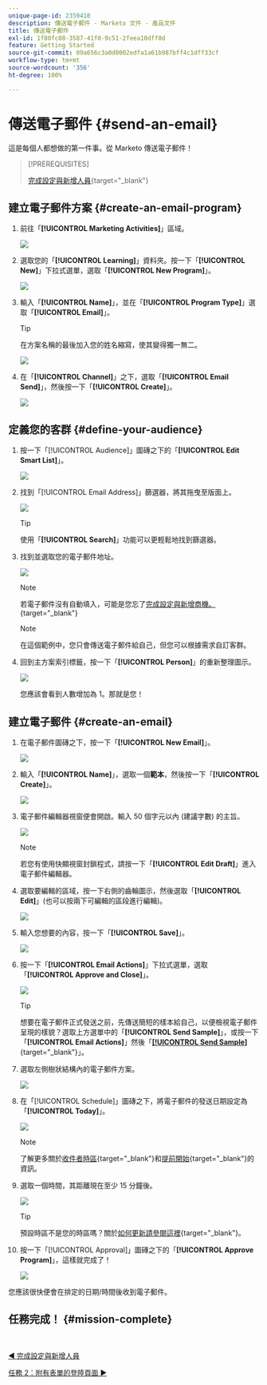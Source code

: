 ```yaml
---
unique-page-id: 2359410
description: 傳送電子郵件 - Marketo 文件 - 產品文件
title: 傳送電子郵件
exl-id: 1f80fc08-3587-41f0-9c51-2feea10dff0d
feature: Getting Started
source-git-commit: 09a656c3a0d0002edfa1a61b987bff4c1dff33cf
workflow-type: tm+mt
source-wordcount: '356'
ht-degree: 100%

---
```


# 傳送電子郵件 {#send-an-email}

這是每個人都想做的第一件事。從 Marketo 傳送電子郵件！

>[!PREREQUISITES]
>
>[完成設定與新增人員](/help/marketo/getting-started/quick-wins/get-set-up-and-add-a-person.md){target="_blank"}

## 建立電子郵件方案 {#create-an-email-program}

1. 前往「**[!UICONTROL Marketing Activities]**」區域。

   ![](assets/send-an-email-1.png)

1. 選取您的「**[!UICONTROL Learning]**」資料夾。按一下「**[!UICONTROL New]**」下拉式選單，選取「**[!UICONTROL New Program]**」。

   ![](assets/send-an-email-2.png)

1. 輸入「**[!UICONTROL Name]**」，並在「**[!UICONTROL Program Type]**」選取「**[!UICONTROL Email]**」。

   >[!TIP]
   >
   >在方案名稱的最後加入您的姓名縮寫，使其變得獨一無二。

   ![](assets/send-an-email-3.png)

1. 在「**[!UICONTROL Channel]**」之下，選取「**[!UICONTROL Email Send]**」，然後按一下「**[!UICONTROL Create]**」。

   ![](assets/send-an-email-4.png)

## 定義您的客群 {#define-your-audience}

1. 按一下「[!UICONTROL Audience]」圖磚之下的「**[!UICONTROL Edit Smart List]**」。

   ![](assets/send-an-email-5.png)

1. 找到「[!UICONTROL Email Address]」篩選器，將其拖曳至版面上。

   ![](assets/send-an-email-6.png)

   >[!TIP]
   >
   >使用「**[!UICONTROL Search]**」功能可以更輕鬆地找到篩選器。

1. 找到並選取您的電子郵件地址。

   ![](assets/send-an-email-7.png)

   >[!NOTE]
   >
   >若電子郵件沒有自動填入，可能是您忘了[完成設定與新增商機。](/help/marketo/getting-started/quick-wins/get-set-up-and-add-a-person.md){target="_blank"}

   >[!NOTE]
   >
   >在這個範例中，您只會傳送電子郵件給自己，但您可以根據需求自訂客群。

1. 回到主方案索引標籤，按一下「**[!UICONTROL Person]**」的重新整理圖示。

   ![](assets/send-an-email-8.png)

   您應該會看到人數增加為 1。那就是您！

## 建立電子郵件 {#create-an-email}

1. 在電子郵件圖磚之下，按一下「**[!UICONTROL New Email]**」。

   ![](assets/send-an-email-9.png)

1. 輸入「**[!UICONTROL Name]**」，選取一個&#x200B;**範本**，然後按一下「**[!UICONTROL Create]**」。

   ![](assets/send-an-email-10.png)

1. 電子郵件編輯器視窗便會開啟。輸入 50 個字元以內 (建議字數) 的主旨。

   ![](assets/send-an-email-11.png)

   >[!NOTE]
   >
   >若您有使用快顯視窗封鎖程式，請按一下「**[!UICONTROL Edit Draft]**」進入電子郵件編輯器。

1. 選取要編輯的區域，按一下右側的齒輪圖示，然後選取「**[!UICONTROL Edit]**」(也可以按兩下可編輯的區段進行編輯)。

   ![](assets/send-an-email-12.png)

1. 輸入您想要的內容，按一下「**[!UICONTROL Save]**」。

   ![](assets/send-an-email-13.png)

1. 按一下「**[!UICONTROL Email Actions]**」下拉式選單，選取「**[!UICONTROL Approve and Close]**」。

   ![](assets/send-an-email-14.png)

   >[!TIP]
   >
   >想要在電子郵件正式發送之前，先傳送簡短的樣本給自己，以便檢視電子郵件呈現的樣貌？選取上方選單中的「**[!UICONTROL Send Sample]**」，或按一下「**[!UICONTROL Email Actions]**」然後「[**[!UICONTROL Send Sample]**](/help/marketo/product-docs/email-marketing/general/creating-an-email/send-a-sample-email.md){target="_blank"}」。

1. 選取左側樹狀結構內的電子郵件方案。

   ![](assets/send-an-email-15.png)

1. 在「[!UICONTROL Schedule]」圖磚之下，將電子郵件的發送日期設定為「**[!UICONTROL Today]**」。

   ![](assets/send-an-email-16.png)

   >[!NOTE]
   >
   >了解更多關於[收件者時區](/help/marketo/product-docs/email-marketing/email-programs/email-program-actions/scheduling-with-recipient-time-zone/schedule-email-programs-with-recipient-time-zone.md){target="_blank"}和[提前開始](/help/marketo/product-docs/email-marketing/email-programs/email-program-actions/head-start-for-email-programs.md){target="_blank"}的資訊。

1. 選取一個時間，其距離現在至少 15 分鐘後。

   ![](assets/send-an-email-17.png)

   >[!TIP]
   >
   >預設時區不是您的時區嗎？關於[如何更新請參閱這裡](/help/marketo/product-docs/administration/settings/select-your-language-locale-and-time-zone.md){target="_blank"}。

1. 按一下「[!UICONTROL Approval]」圖磚之下的「**[!UICONTROL Approve Program]**」，這樣就完成了！

   ![](assets/send-an-email-18.png)

您應該很快便會在排定的日期/時間後收到電子郵件。

## 任務完成！ {#mission-complete}

<br>

[◄ 完成設定與新增人員](/help/marketo/getting-started/quick-wins/get-set-up-and-add-a-person.md)

[任務 2：附有表單的登陸頁面 ►](/help/marketo/getting-started/quick-wins/landing-page-with-a-form.md)
